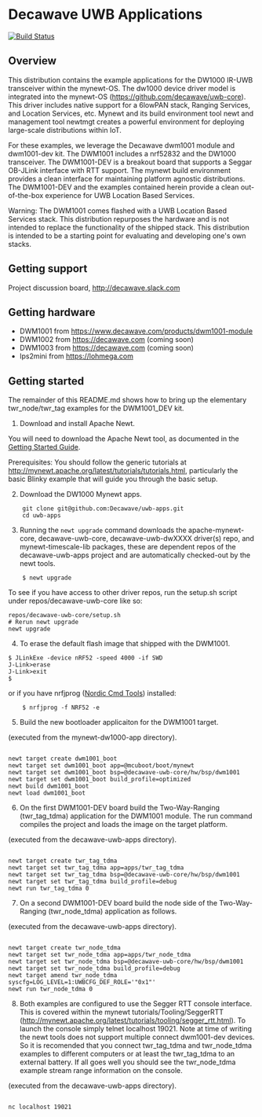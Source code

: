 <!--
#
# Licensed to the Apache Software Foundation (ASF) under one
# or more contributor license agreements.  See the NOTICE file
# distributed with this work for additional information
# regarding copyright ownership.  The ASF licenses this file
# to you under the Apache License, Version 2.0 (the
# "License"); you may not use this file except in compliance
# with the License.  You may obtain a copy of the License at
#
# http://www.apache.org/licenses/LICENSE-2.0
#
# Unless required by applicable law or agreed to in writing,
# software distributed under the License is distributed on an
# "AS IS" BASIS, WITHOUT WARRANTIES OR CONDITIONS OF ANY
#  KIND, either express or implied.  See the License for the
# specific language governing permissions and limitations
# under the License.
#
-->

# Decawave UWB Applications
[![Build Status](https://travis-ci.com/Decawave/uwb-apps.svg?token=Qc1ARRCEWyUvYoAtFTkY&branch=master)](https://travis-ci.com/Decawave/uwb-apps)

## Overview

This distribution contains the example applications for the DW1000 IR-UWB transceiver within the mynewt-OS. The dw1000 device driver model is integrated into the mynewt-OS (https://github.com/decawave/uwb-core). This driver includes native support for a 6lowPAN stack, Ranging Services, and Location Services, etc. Mynewt and its build environment tool newt and management tool newtmgt creates a powerful environment for deploying large-scale distributions within IoT.

For these examples, we leverage the Decawave dwm1001 module and dwm1001-dev kit. The DWM1001 includes a nrf52832 and the DW1000 transceiver. The DWM1001-DEV is a breakout board that supports a Seggar OB-JLink interface with RTT support. The mynewt build environment provides a clean interface for maintaining platform agnostic distributions. The DWM1001-DEV and the examples contained herein provide a clean out-of-the-box experience for UWB Location Based Services.

Warning: The DWM1001 comes flashed with a UWB Location Based Services stack. This distribution repurposes the hardware and is not intended to replace the functionality of the shipped stack. This distribution is intended to be a starting point for evaluating and developing one's own stacks. 

## Getting support

Project discussion board, http://decawave.slack.com

## Getting hardware

* DWM1001   from https://www.decawave.com/products/dwm1001-module
* DWM1002   from https://decawave.com (coming soon)
* DWM1003   from https://decawave.com (coming soon)
* lps2mini  from https://lohmega.com

## Getting started

The remainder of this README.md shows how to bring up the elementary twr_node/twr_tag examples for the DWM1001_DEV kit.

1. Download and install Apache Newt.

You will need to download the Apache Newt tool, as documented in the [Getting Started Guide](http://mynewt.apache.org/latest/get_started/index.html).

Prerequisites: You should follow the generic tutorials at http://mynewt.apache.org/latest/tutorials/tutorials.html, particularly the basic Blinky example that will guide you through the basic setup.

2. Download the DW1000 Mynewt apps.

```no-highlight
    git clone git@github.com:Decawave/uwb-apps.git
    cd uwb-apps
```

3. Running the ```newt upgrade``` command downloads the apache-mynewt-core, decawave-uwb-core, decawave-uwb-dwXXXX driver(s) repo, and mynewt-timescale-lib packages,
these are dependent repos of the decawave-uwb-apps project and are automatically checked-out by the newt tools.

```no-highlight
    $ newt upgrade
```

To see if you have access to other driver repos, run the setup.sh
script under repos/decawave-uwb-core like so:

```
repos/decawave-uwb-core/setup.sh
# Rerun newt upgrade
newt upgrade
```

4. To erase the default flash image that shipped with the DWM1001.

```no-highlight
$ JLinkExe -device nRF52 -speed 4000 -if SWD
J-Link>erase
J-Link>exit
$ 
```

or if you have nrfjprog ([Nordic Cmd Tools](https://www.nordicsemi.com/Software-and-tools/Development-Tools/nRF-Command-Line-Tools/Download)) installed:

```
    $ nrfjprog -f NRF52 -e
```


5. Build the new bootloader applicaiton for the DWM1001 target.

(executed from the mynewt-dw1000-app directory).

```no-highlight

newt target create dwm1001_boot
newt target set dwm1001_boot app=@mcuboot/boot/mynewt
newt target set dwm1001_boot bsp=@decawave-uwb-core/hw/bsp/dwm1001
newt target set dwm1001_boot build_profile=optimized
newt build dwm1001_boot
newt load dwm1001_boot

```

6. On the first DWM1001-DEV board build the Two-Way-Ranging (twr_tag_tdma) application for the DWM1001 module. The run command compiles the project and loads the image on the target platform.

(executed from the decawave-uwb-apps directory).

```no-highlight

newt target create twr_tag_tdma
newt target set twr_tag_tdma app=apps/twr_tag_tdma
newt target set twr_tag_tdma bsp=@decawave-uwb-core/hw/bsp/dwm1001
newt target set twr_tag_tdma build_profile=debug
newt run twr_tag_tdma 0

```

7. On a second DWM1001-DEV board build the node side of the Two-Way-Ranging (twr_node_tdma) application as follows.

(executed from the decawave-uwb-apps directory).

```no-highlight

newt target create twr_node_tdma
newt target set twr_node_tdma app=apps/twr_node_tdma
newt target set twr_node_tdma bsp=@decawave-uwb-core/hw/bsp/dwm1001
newt target set twr_node_tdma build_profile=debug
newt target amend twr_node_tdma syscfg=LOG_LEVEL=1:UWBCFG_DEF_ROLE='"0x1"'
newt run twr_node_tdma 0

```


8. Both examples are configured to use the Segger RTT console interface. This is covered within the mynewt tutorials/Tooling/SeggerRTT (http://mynewt.apache.org/latest/tutorials/tooling/segger_rtt.html). To launch the console simply telnet localhost 19021. Note at time of writing the newt tools does not support multiple connect dwm1001-dev devices. So it is recomended that you connect twr_tag_tdma and twr_node_tdma examples to different computers or at least the twr_tag_tdma to an external battery. If all goes well you should see the twr_node_tdma example stream range information on the console. 

(executed from the decawave-uwb-apps directory).

```no-highlight

nc localhost 19021

```
